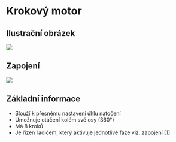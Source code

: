 # Krokový motor

## Ilustrační obrázek
<img src='https://navody.dratek.cz/images/obr_clanky/10_krokovy_motor/3878-thickbox.jpg' />

## Zapojení
<img src='https://navody.dratek.cz/images/obr_clanky/10_krokovy_motor/10_krokovy_motor.png' />

## Základní informace
- Slouží k přesnému nastavení úhlu natočení
- Umožnuje otáčení kolém své osy (360°)
- Má 8 kroků
- Je řízen řadičem, který aktivuje jednotlivé fáze viz. zapojení [[1](#zapojení)]
